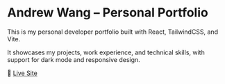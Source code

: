 # Andrew Wang – Personal Portfolio

This is my personal developer portfolio built with React, TailwindCSS, and Vite.

It showcases my projects, work experience, and technical skills, with support for dark mode and responsive design.

🔗 [Live Site](https://andrewwang.dev)  
